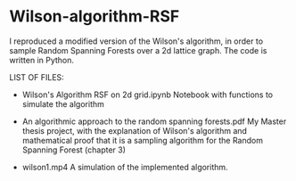 # Wilson-algorithm-RSF

I reproduced a modified version of the Wilson's algorithm, 
in order to sample Random Spanning Forests over a 2d lattice graph.
The code is written in Python.

LIST OF FILES:

- Wilson's Algorithm RSF on 2d grid.ipynb 
Notebook with functions to simulate the algorithm 

- An algorithmic approach to the random spanning forests.pdf
My Master thesis project, with the explanation of Wilson's algorithm 
and mathematical proof that it is a sampling algorithm for the
Random Spanning Forest (chapter 3)

- wilson1.mp4
A simulation of the implemented algorithm.
